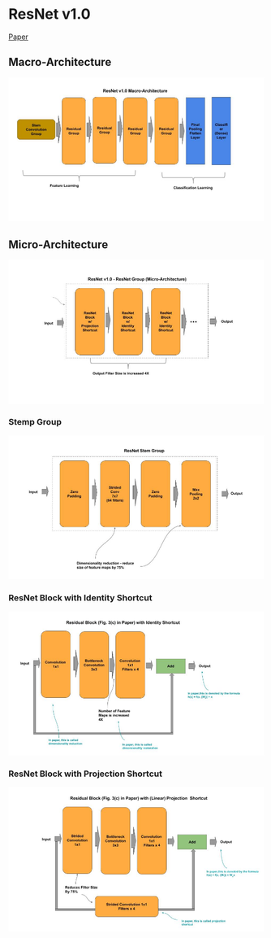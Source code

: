 
# ResNet v1.0

[Paper](https://arxiv.org/pdf/1512.03385.pdf)

## Macro-Architecture

<img src='macro.jpg'>

## Micro-Architecture

<img src='micro.jpg'>

### Stemp Group

<img src="stem.jpg">

### ResNet Block with Identity Shortcut

<img src='identity-block.jpg'>

### ResNet Block with Projection Shortcut

<img src='projection-block.jpg'>
